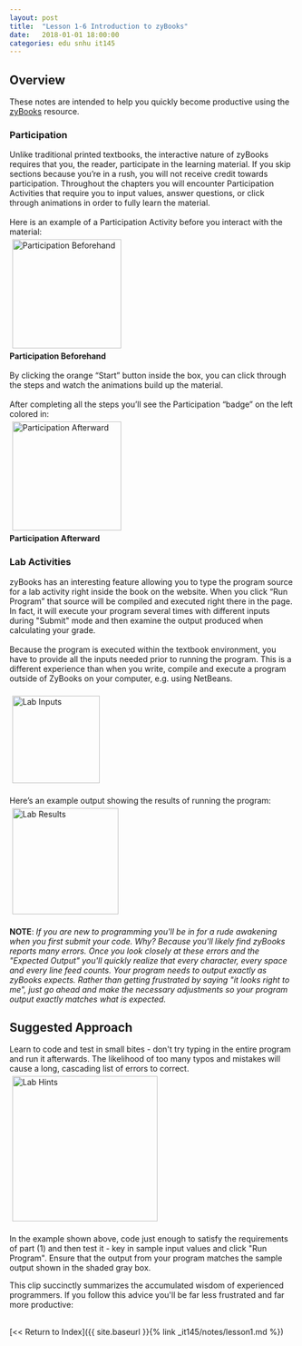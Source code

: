 ```yaml
---
layout: post
title:  "Lesson 1-6 Introduction to zyBooks"
date:   2018-01-01 18:00:00
categories: edu snhu it145
---
```

## Overview
These notes are intended to help you quickly become productive using the <a href="https://zybooks.zyante.com">zyBooks</a> resource.

### Participation
Unlike traditional printed textbooks, the interactive nature of zyBooks requires that you, the reader, participate in the learning material. If you skip sections because you’re in a rush, you will not receive credit towards participation. Throughout the chapters you will encounter Participation Activities that require you to input values, answer questions, or click through animations in order to fully learn the material.<br><br>
Here is an example of a Participation Activity before you interact with the material:<br><a href="http://blog.pragmatictech.guru/img/introzybooks/it145-zybooks-part-before.png" target="_blank"><img src="http://blog.pragmatictech.guru/img/introzybooks/it145-zybooks-part-before_tn.jpg" class="yui-img" title="Participation Beforehand" alt="Participation Beforehand" style="width: 192px; margin: 5px;"></a><br><b>Participation Beforehand</b><br><br>By clicking the orange “Start” button inside the box, you can click through the steps and watch the animations build up the material.<br><br>After completing all the steps you’ll see the Participation “badge” on the left colored in:<br><a href="http://blog.pragmatictech.guru/img/introzybooks/it145-zybooks-part-award.png" target="_blank"><img src="http://blog.pragmatictech.guru/img/introzybooks/it145-zybooks-part-award_tn.jpg" class="yui-img" style="width: 192px; margin: 5px;" title="Participation Afterward" alt="Participation Afterward"></a><br><b>Participation Afterward</b>

### Lab Activities
zyBooks has an interesting feature allowing you to type the program source for a lab activity right inside the book on the website. When you click “Run Program” that source will be compiled and executed right there in the page. In fact, it will execute your program several times with different inputs during "Submit" mode and then examine the output produced when calculating your grade.<br><br>
Because the program is executed within the textbook environment, you have to provide all the inputs needed prior to running the program. This is a different experience than when you write, compile and execute a program outside of ZyBooks on your computer, e.g. using NetBeans.<br><br><a href="http://blog.pragmatictech.guru/img/introzybooks/it145-zybooks-lab-1.10.1-input.png" target="_blank"><img src="http://blog.pragmatictech.guru/img/introzybooks/it145-zybooks-lab-1.10.1-input_tn.jpg" class="yui-img" title="Lab Inputs" alt="Lab Inputs" style="width: 154px; margin: 5px;"></a><br><br>Here’s an example output showing the results of running the program:<br><a href="http://blog.pragmatictech.guru/img/introzybooks/it145-zybooks-lab-1.10.1-output.png" target="_blank"><img src="http://blog.pragmatictech.guru/img/introzybooks/it145-zybooks-lab-1.10.1-output_tn.jpg" class="yui-img" style="width: 187px; margin: 5px;" title="Lab Results" alt="Lab Results"></a><br><br><b>NOTE</b>: <span class="yui-tag-span yui-tag" tag="span" style=""><i><span class="yui-tag-span yui-tag" tag="span" style="">If</span> you are new to programming you'll be in for a rude awakening when you first submit your code. Why? Because you'll likely find zyBooks reports many errors. Once you look closely at these errors and the "Expected Output" you'll quickly realize that every character, every space and every line feed counts. Your program needs to output exactly as zyBooks expects. Rather than getting frustrated by saying "it looks right to me", just go ahead and make the necessary adjustments so your program output exactly matches what is expected.</i>
## Suggested Approach
Learn to code and test in small bites - don't try typing in the entire program and run it afterwards. The likelihood of too many typos and mistakes will cause a long, cascading list of errors to correct.<br><a href="http://blog.pragmatictech.guru/img/introzybooks/it145-zybooks-lab-1.13.1-hints.png" target="_blank"><img src="http://blog.pragmatictech.guru/img/introzybooks/it145-zybooks-lab-1.13.1-hints_tn.jpg" class="yui-img" title="Lab Hints" alt="Lab Hints" style="width: 256px; margin: 5px;"></a><br><br>In the example shown above, code just enough to satisfy the requirements of part (1) and then test it - key in sample input values and click "Run Program". Ensure that the output from your program matches the sample output shown in the shaded gray box.

This clip succinctly summarizes the accumulated wisdom of experienced programmers. If you follow this advice you'll be far less frustrated and far more productive:<br><gcb-youtube videoid="https://www.youtube.com/embed/Yl6s6DGapug" instanceid="zZNyv3MquH5S"></gcb-youtube><br>

[<< Return to Index]({{ site.baseurl }}{% link _it145/notes/lesson1.md %})<br/>